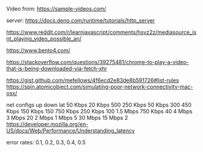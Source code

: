 Video from: https://sample-videos.com/

server: https://docs.deno.com/runtime/tutorials/http_server

https://www.reddit.com/r/learnjavascript/comments/hsvz2z/mediasource_isnt_playing_video_possible_an/

https://www.bento4.com/

https://stackoverflow.com/questions/39275481/chrome-to-play-a-video-that-is-being-downloaded-via-fetch-xhr

https://gist.github.com/mefellows/4f6ecd2e83de8b591726#list-rules
https://spin.atomicobject.com/simulating-poor-network-connectivity-mac-osx/

net configs
up          down        lat
50 Kbps 	20 Kbps 	500
250 Kbps 	50 Kbps 	300
450 Kbps 	150 Kbps 	150
750 Kbps 	250 Kbps 	100
1.5 Mbps 	750 Kbps 	40
4 Mbps   	3 Mbps  	20
2 Mbps   	1 Mbps  	5
30 Mbps 	15 Mbps 	2
https://developer.mozilla.org/en-US/docs/Web/Performance/Understanding_latency

error rates: 0.1, 0.2, 0.3, 0.4, 0.5